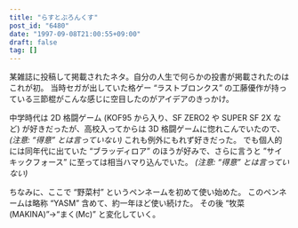```yaml
---
title: "らすとぶろんくす"
post_id: "6480"
date: "1997-09-08T21:00:55+09:00"
draft: false
tag: []
---
```



某雑誌に投稿して掲載されたネタ。自分の人生で何らかの投書が掲載されたのはこれが初。
当時セガが出していた格ゲー “ラストブロンクス” の工藤優作が持っている三節棍がこんな感じに空目したのがアイデアのきっかけ。

中学時代は 2D 格闘ゲーム (KOF95 から入り、SF ZERO2 や SUPER SF 2X など) が好きだったが、高校入ってからは 3D 格闘ゲームに惚れこんでいたので、 _(注意: “得意” とは言っていない)_ これも例外にもれず好きだった。
でも個人的には同年代に出ていた “ブラッディロア” のほうが好みで、さらに言うと ”サイキックフォース” に至っては相当ハマり込んでいた。
_(注意: “得意” とは言っていない)_

ちなみに、ここで “野菜村” というペンネームを初めて使い始めた。
このペンネームは略称 “YASM” 含めて、約一年ほど使い続けた。
その後 “牧菜(MAKINA)”→“まく(Mc)” と変化していく。
